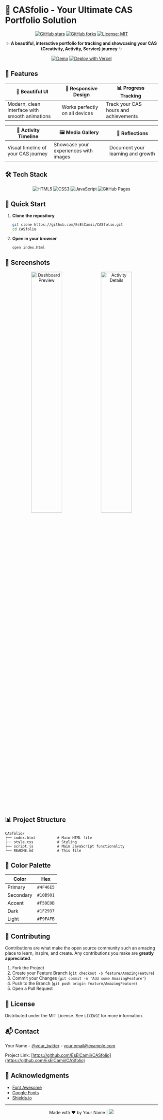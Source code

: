 # 🚀 CASfolio - Your Ultimate CAS Portfolio Solution

<div align="center">
  
[![GitHub stars](https://img.shields.io/github/stars/EsElCamii/CASfolio?style=for-the-badge&color=FFD700)](https://github.com/EsElCamii/CASfolio/stargazers)
[![GitHub forks](https://img.shields.io/github/forks/EsElCamii/CASfolio?style=for-the-badge&color=4169E1)](https://github.com/EsElCamii/CASfolio/network)
[![License: MIT](https://img.shields.io/badge/License-MIT-yellow.svg?style=for-the-badge)](https://opensource.org/licenses/MIT)

✨ **A beautiful, interactive portfolio for tracking and showcasing your CAS (Creativity, Activity, Service) journey** ✨

[![Demo](https://img.shields.io/badge/View-Demo-FF6B6B?style=for-the-badge&logo=vercel&logoColor=white)](https://eselcamii.github.io/CASfolio)
[![Deploy with Vercel](https://img.shields.io/badge/Deploy%20with-Vercel-000000?style=for-the-badge&logo=vercel&logoColor=white)](https://vercel.com/new/clone?repository-url=https%3A%2F%2Fgithub.com%2FEsElCamii%2FCASfolio)

</div>

## 🌟 Features

<div align="center">

| 🎨 Beautiful UI | 📱 Responsive Design | 📊 Progress Tracking |
|-----------------|----------------------|----------------------|
| Modern, clean interface with smooth animations | Works perfectly on all devices | Track your CAS hours and achievements |

| 📅 Activity Timeline | 🖼️ Media Gallery | 📝 Reflections |
|---------------------|-------------------|----------------|
| Visual timeline of your CAS journey | Showcase your experiences with images | Document your learning and growth |

</div>

## 🛠️ Tech Stack

<div align="center">

![HTML5](https://img.shields.io/badge/HTML5-E34F26?style=flat-square&logo=html5&logoColor=white)
![CSS3](https://img.shields.io/badge/CSS3-1572B6?style=flat-square&logo=css3&logoColor=white)
![JavaScript](https://img.shields.io/badge/JavaScript-F7DF1E?style=flat-square&logo=javascript&logoColor=black)
![GitHub Pages](https://img.shields.io/badge/GitHub%20Pages-222222?style=flat-square&logo=github&logoColor=white)

</div>

## 🚀 Quick Start

1. **Clone the repository**
   ```bash
   git clone https://github.com/EsElCamii/CASfolio.git
   cd CASfolio
   ```

2. **Open in your browser**
   ```bash
   open index.html
   ```

## 📸 Screenshots

<div align="center">
  <img src="https://via.placeholder.com/800x500/2D3748/FFFFFF?text=CASfolio+Dashboard" alt="Dashboard Preview" width="45%">
  <img src="https://via.placeholder.com/800x500/4A5568/FFFFFF?text=Activity+Details" alt="Activity Details" width="45%">
</div>

## 📊 Project Structure

```
CASfolio/
├── index.html          # Main HTML file
├── style.css           # Styling
├── script.js           # Main JavaScript functionality
└── README.md           # This file
```

## 🌈 Color Palette

| Color | Hex |
|-------|-----|
| Primary | `#4F46E5` |
| Secondary | `#10B981` |
| Accent | `#F59E0B` |
| Dark | `#1F2937` |
| Light | `#F9FAFB` |

## 🤝 Contributing

Contributions are what make the open source community such an amazing place to learn, inspire, and create. Any contributions you make are **greatly appreciated**.

1. Fork the Project
2. Create your Feature Branch (`git checkout -b feature/AmazingFeature`)
3. Commit your Changes (`git commit -m 'Add some AmazingFeature'`)
4. Push to the Branch (`git push origin feature/AmazingFeature`)
5. Open a Pull Request

## 📄 License

Distributed under the MIT License. See `LICENSE` for more information.

## 📬 Contact

Your Name - [@your_twitter](https://twitter.com/your_twitter) - your.email@example.com

Project Link: [https://github.com/EsElCamii/CASfolio](https://github.com/EsElCamii/CASfolio)

## 🙏 Acknowledgments

- [Font Awesome](https://fontawesome.com/)
- [Google Fonts](https://fonts.google.com/)
- [Shields.io](https://shields.io/)

---

<div align="center">
  Made with ❤️ by Your Name | 
  <a href="https://buymeacoffee.com/yourusername">
    <img src="https://img.shields.io/badge/Buy_Me_A_Coffee-FFDD00?style=for-the-badge&logo=buy-me-a-coffee&logoColor=black" />
  </a>
</div>

<!-- Markdown Preview Enhanced: https://marketplace.visualstudio.com/items?itemName=shd101wyy.markdown-preview-enhanced -->
